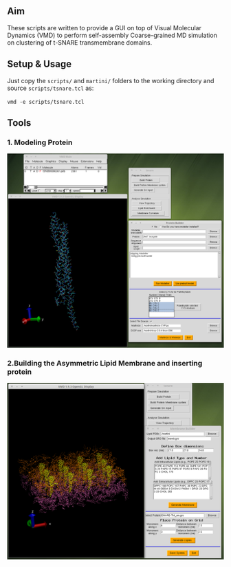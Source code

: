 ## Aim
These scripts are written to provide a GUI on top of Visual Molecular Dynamics (VMD) to perform self-assembly Coarse-grained MD simulation on clustering of t-SNARE transmembrane domains. 

## Setup & Usage
Just copy the `scripts/` and `martini/` folders to the working directory and source `scripts/tsnare.tcl` as:

`vmd -e scripts/tsnare.tcl`

## Tools

### 1. Modeling Protein

![Screenshot of the GUI: protein modeling tool](Selection_1.png)


### 2.Building the Asymmetric Lipid Membrane and inserting protein

![Screenshot of the GUI: asymmetric membrane and protein builder](Selection_2.png)
